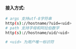 #### 接入方式:

```bash
# args 支持utf-8字符串
http(s)://hostname/?uid=<uid>
# path 支持字母和阿拉伯数字
http(s)://hostname/uid/<uid>

# <uid> 为用户唯一标识符
```



